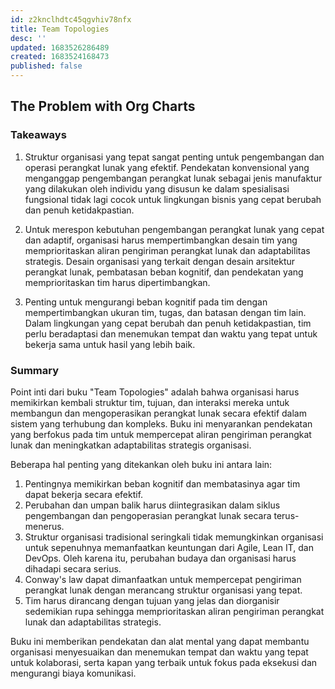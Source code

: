 ```yaml
---
id: z2knclhdtc45qgvhiv78nfx
title: Team Topologies
desc: ''
updated: 1683526286489
created: 1683524168473
published: false
---
```


## The Problem with Org Charts

### Takeaways

1. Struktur organisasi yang tepat sangat penting untuk pengembangan dan operasi perangkat lunak yang efektif. Pendekatan konvensional yang menganggap pengembangan perangkat lunak sebagai jenis manufaktur yang dilakukan oleh individu yang disusun ke dalam spesialisasi fungsional tidak lagi cocok untuk lingkungan bisnis yang cepat berubah dan penuh ketidakpastian.

2. Untuk merespon kebutuhan pengembangan perangkat lunak yang cepat dan adaptif, organisasi harus mempertimbangkan desain tim yang memprioritaskan aliran pengiriman perangkat lunak dan adaptabilitas strategis. Desain organisasi yang terkait dengan desain arsitektur perangkat lunak, pembatasan beban kognitif, dan pendekatan yang memprioritaskan tim harus dipertimbangkan.

3. Penting untuk mengurangi beban kognitif pada tim dengan mempertimbangkan ukuran tim, tugas, dan batasan dengan tim lain. Dalam lingkungan yang cepat berubah dan penuh ketidakpastian, tim perlu beradaptasi dan menemukan tempat dan waktu yang tepat untuk bekerja sama untuk hasil yang lebih baik.

### Summary

Point inti dari buku "Team Topologies" adalah bahwa organisasi harus memikirkan kembali struktur tim, tujuan, dan interaksi mereka untuk membangun dan mengoperasikan perangkat lunak secara efektif dalam sistem yang terhubung dan kompleks. Buku ini menyarankan pendekatan yang berfokus pada tim untuk mempercepat aliran pengiriman perangkat lunak dan meningkatkan adaptabilitas strategis organisasi.

Beberapa hal penting yang ditekankan oleh buku ini antara lain:

1. Pentingnya memikirkan beban kognitif dan membatasinya agar tim dapat bekerja secara efektif.
2. Perubahan dan umpan balik harus diintegrasikan dalam siklus pengembangan dan pengoperasian perangkat lunak secara terus-menerus.
3. Struktur organisasi tradisional seringkali tidak memungkinkan organisasi untuk sepenuhnya memanfaatkan keuntungan dari Agile, Lean IT, dan DevOps. Oleh karena itu, perubahan budaya dan organisasi harus dihadapi secara serius.
4. Conway's law dapat dimanfaatkan untuk mempercepat pengiriman perangkat lunak dengan merancang struktur organisasi yang tepat.
5. Tim harus dirancang dengan tujuan yang jelas dan diorganisir sedemikian rupa sehingga memprioritaskan aliran pengiriman perangkat lunak dan adaptabilitas strategis.

Buku ini memberikan pendekatan dan alat mental yang dapat membantu organisasi menyesuaikan dan menemukan tempat dan waktu yang tepat untuk kolaborasi, serta kapan yang terbaik untuk fokus pada eksekusi dan mengurangi biaya komunikasi.
